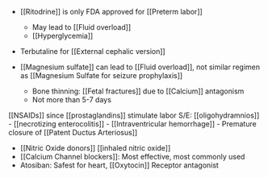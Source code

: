 - [[Ritodrine]] is only FDA approved for [[Preterm labor]] 
	- May lead to [[Fluid overload]]
	- [[Hyperglycemia]]

- Terbutaline for [[External cephalic version]]
- [[Magnesium sulfate]] can lead to [[Fluid overload]], not similar regimen as [[Magnesium Sulfate for seizure prophylaxis]] 
	- Bone thinning: [[Fetal fractures]] due to [[Calcium]] antagonism
	- Not more than 5-7 days

[[NSAIDs]] since [[prostaglandins]] stimulate labor
	S/E: [[oligohydramnios]]
		- [[necrotizing enterocolitis]] 
		- [[Intraventricular hemorrhage]]
		- Premature closure of [[Patent Ductus Arteriosus]]

- [[Nitric Oxide donors]] [[inhaled nitric oxide]] 
- [[Calcium Channel blockers]]: Most effective, most commonly used 
- Atosiban: Safest for heart, [[Oxytocin]] Receptor antagonist